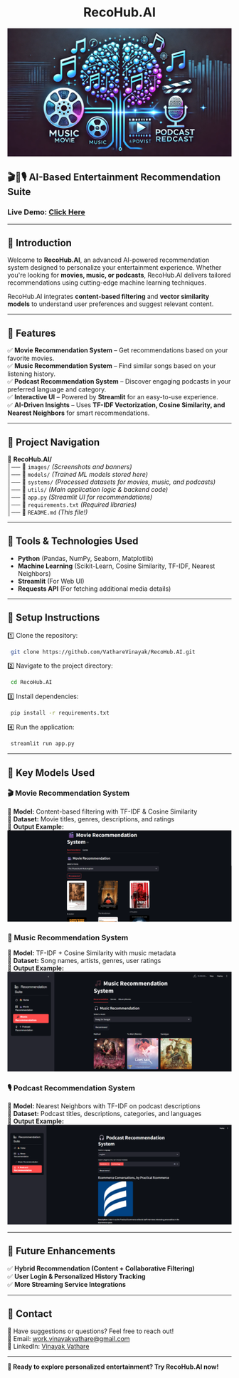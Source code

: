 <h1 align="center">RecoHub.AI</h1>

![RecoHub.AI Banner](./images/banner.webp)

## 🎬🎵🎙️ AI-Based Entertainment Recommendation Suite  

### Live Demo: [Click Here](#) 

---

## 📌 Introduction  
Welcome to **RecoHub.AI**, an advanced AI-powered recommendation system designed to personalize your entertainment experience. Whether you're looking for **movies, music, or podcasts**, RecoHub.AI delivers tailored recommendations using cutting-edge machine learning techniques.

RecoHub.AI integrates **content-based filtering** and **vector similarity models** to understand user preferences and suggest relevant content.

---

## 📌 Features  
✅ **Movie Recommendation System** – Get recommendations based on your favorite movies.  
✅ **Music Recommendation System** – Find similar songs based on your listening history.  
✅ **Podcast Recommendation System** – Discover engaging podcasts in your preferred language and category.  
✅ **Interactive UI** – Powered by **Streamlit** for an easy-to-use experience.  
✅ **AI-Driven Insights** – Uses **TF-IDF Vectorization, Cosine Similarity, and Nearest Neighbors** for smart recommendations.  

---

## 📌 Project Navigation  

📂 **RecoHub.AI/**  
│── 📁 `images/`            *(Screenshots and banners)*  
│── 📁 `models/`            *(Trained ML models stored here)*  
│── 📁 `systems/`           *(Processed datasets for movies, music, and podcasts)*  
│── 📁 `utils/`             *(Main application logic & backend code)*  
│── 📄 `app.py`             *(Streamlit UI for recommendations)*  
│── 📄 `requirements.txt`   *(Required libraries)*  
│── 📄 `README.md`          *(This file!)*  

---

## 📌 Tools & Technologies Used  
- **Python** (Pandas, NumPy, Seaborn, Matplotlib)  
- **Machine Learning** (Scikit-Learn, Cosine Similarity, TF-IDF, Nearest Neighbors)  
- **Streamlit** (For Web UI)  
- **Requests API** (For fetching additional media details)  

---

## 📌 Setup Instructions  
1️⃣ Clone the repository:
```bash
 git clone https://github.com/VathareVinayak/RecoHub.AI.git
```

2️⃣ Navigate to the project directory:
```bash
 cd RecoHub.AI
```

3️⃣ Install dependencies:
```bash
 pip install -r requirements.txt
```

4️⃣ Run the application:
```bash
 streamlit run app.py
```

---

## 📌 Key Models Used  
### 🎬 Movie Recommendation System  
🔹 **Model:** Content-based filtering with TF-IDF & Cosine Similarity  
🔹 **Dataset:** Movie titles, genres, descriptions, and ratings  
🔹 **Output Example:**  
![Movie Recommendation](./images/movie_recommendation.png)  

### 🎵 Music Recommendation System  
🔹 **Model:** TF-IDF + Cosine Similarity with music metadata  
🔹 **Dataset:** Song names, artists, genres, user ratings  
🔹 **Output Example:**  
![Music Recommendation](./images/music_recommendation_system.png)  

### 🎙️ Podcast Recommendation System  
🔹 **Model:** Nearest Neighbors with TF-IDF on podcast descriptions  
🔹 **Dataset:** Podcast titles, descriptions, categories, and languages  
🔹 **Output Example:**  
![Podcast Recommendation](./images/Podcast_Recommendation_System.png)  

---

## 🚀 Future Enhancements  
✅ **Hybrid Recommendation (Content + Collaborative Filtering)**  
✅ **User Login & Personalized History Tracking**  
✅ **More Streaming Service Integrations**  

---

## 📌 Contact  
💬 Have suggestions or questions? Feel free to reach out!  
📧 Email: work.vinayakvathare@gmail.com  
🔗 LinkedIn: [Vinayak Vathare](https://www.linkedin.com/in/vinayak-vathare-4bb135279/)

---

**🚀 Ready to explore personalized entertainment? Try RecoHub.AI now!**  
